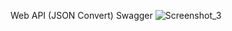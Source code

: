 
Web API (JSON Convert)
Swagger
![Screenshot_3](https://user-images.githubusercontent.com/75641524/186163971-7ff8c007-aafc-42a8-8f63-10d57aff828b.png)
